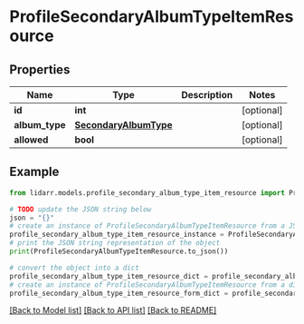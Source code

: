 # ProfileSecondaryAlbumTypeItemResource


## Properties

Name | Type | Description | Notes
------------ | ------------- | ------------- | -------------
**id** | **int** |  | [optional] 
**album_type** | [**SecondaryAlbumType**](SecondaryAlbumType.md) |  | [optional] 
**allowed** | **bool** |  | [optional] 

## Example

```python
from lidarr.models.profile_secondary_album_type_item_resource import ProfileSecondaryAlbumTypeItemResource

# TODO update the JSON string below
json = "{}"
# create an instance of ProfileSecondaryAlbumTypeItemResource from a JSON string
profile_secondary_album_type_item_resource_instance = ProfileSecondaryAlbumTypeItemResource.from_json(json)
# print the JSON string representation of the object
print(ProfileSecondaryAlbumTypeItemResource.to_json())

# convert the object into a dict
profile_secondary_album_type_item_resource_dict = profile_secondary_album_type_item_resource_instance.to_dict()
# create an instance of ProfileSecondaryAlbumTypeItemResource from a dict
profile_secondary_album_type_item_resource_form_dict = profile_secondary_album_type_item_resource.from_dict(profile_secondary_album_type_item_resource_dict)
```
[[Back to Model list]](../README.md#documentation-for-models) [[Back to API list]](../README.md#documentation-for-api-endpoints) [[Back to README]](../README.md)


